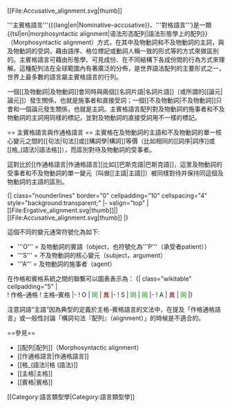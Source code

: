 [[File:Accusative_alignment.svg|thumb]]

'''主賓格語言'''({{lang|en|Nominative–accusative}}、'''對格語言''')是一類{{tsl|en|morphosyntactic alignment|语法形态配列|語法形態學上的配列}}（Morphosyntactic alignment）方式，在其中及物動詞和不及物動詞的主詞，與及物動詞的受詞，藉由語序、格位標記或動詞人稱一致的形式等的方式來做區別的。主賓格語言可藉由形態學、可見成份、在不同結構下各成份間的行為方式來理解。這種配列法在全球範圍內有著廣泛的分佈，是世界語法配列的主要形式之一，世界上最多數的語言屬主賓格語言的行列。

一個[[及物動詞|及物動詞]]會同時與兩個[[名詞片語|名詞片語]]（或所謂的[[論元|論元]]）發生關係，也就是施事者和直接受詞；一個[[不及物動詞|不及物動詞]]只會和一個論元發生關係，也就是主詞。主賓格語言配列對及物動詞的施事者和不及物動詞的主詞用同樣的標記，並對及物動詞的直接受詞用不一樣的標記。

== 主賓格語言與作通格語言 ==
主賓格在及物動詞的主語和不及物動詞的單一核心變元之間的[[句法|句法]]或[[構詞學|構詞]]等價（比如相同的[[詞序|詞序]]或[[格_(語法)|語法格]]），而區別對待及物動詞的受事者。

這對比於[[作通格語言|作通格語言]]比如[[巴斯克語|巴斯克語]]，這里及物動詞的受事者和不及物動詞的單一變元（叫做[[主語|主語]]）被同樣對待并保持同這個及物動詞的主語的區別。

{| class="nounderlines" border="0" cellpadding="10" cellspacing="4" style="background:transparent;"
|- valign="top" 
|[[File:Ergative_alignment.svg|thumb]]||[[File:Accusative_alignment.svg|thumb]]
|}

這個不同的變元通常符號化為如下:

* '''O''' = 及物動詞的賓語（object，也符號化為'''P'''（承受者patient））
* '''S''' = 不及物動詞的核心變元（subject，argument）
* '''A''' = 及物動詞的施事者（agent）

在作格和賓格系統之間的聯繫可以圖表表示為：
{| class="wikitable" cellpadding="5"
|  
! 作格–通格
! 主格–賓格
|-
! O
| <span style="color:#008000">同</span>
| <span style="color:#800000">異</span>
|-
! S
| <span style="color:#008000">同</span>
| <span style="color:#008000">同</span>
|-
! A
| <span style="color:#800000">異</span>
| <span style="color:#008000">同</span>
|}

注意詞語“主語”因為典型的定義於主格-賓格語言的文法中，在提及「作格通格語言」或一般性討論「構詞句法『配列』（alignment）」的時候是不適合的。

==參見==
* [[配列|配列]]（Morphosyntactic alignment）
* [[作通格語言|作通格語言]]
* [[格_(語法)|格 (語法)]]
* [[主格|主格]]
* [[賓格|賓格]]

[[Category:語言類型學|Category:語言類型學]]
